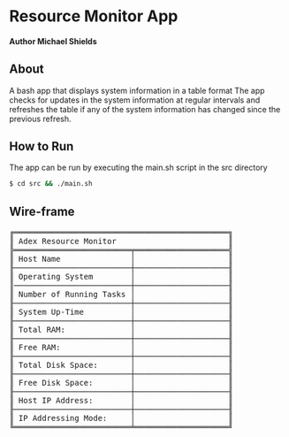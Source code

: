 # Resource Monitor App
#### Author Michael Shields

## About

A bash app that displays system information in a table format
The app checks for updates in the system information at regular intervals 
and refreshes the table if any of the system information has changed since 
the previous refresh.

## How to Run

The app can be run by executing the main.sh script in the src directory

```bash
$ cd src && ./main.sh
```

## Wire-frame 

<pre>
╔══════════════════════════════════════════════╗
║ Adex Resource Monitor                        ║
╠═════════════════════════╤════════════════════╣
║ Host Name               │                    ║
╟─────────────────────────┼────────────────────╢
║ Operating System        │                    ║
║─────────────────────────┼────────────────────╢
║ Number of Running Tasks │                    ║
╟─────────────────────────┼────────────────────╢
║ System Up-Time          │                    ║
╟─────────────────────────┼────────────────────╢
║ Total RAM:              │                    ║
╟─────────────────────────┼────────────────────╢
║ Free RAM:               │                    ║
╟─────────────────────────┼────────────────────╢
║ Total Disk Space:       │                    ║
╟─────────────────────────┼────────────────────╢
║ Free Disk Space:        │                    ║
╟─────────────────────────┼────────────────────╢
║ Host IP Address:        │                    ║
╟─────────────────────────┼────────────────────╢
║ IP Addressing Mode:     │                    ║
╚═════════════════════════╧════════════════════╝
</pre>
